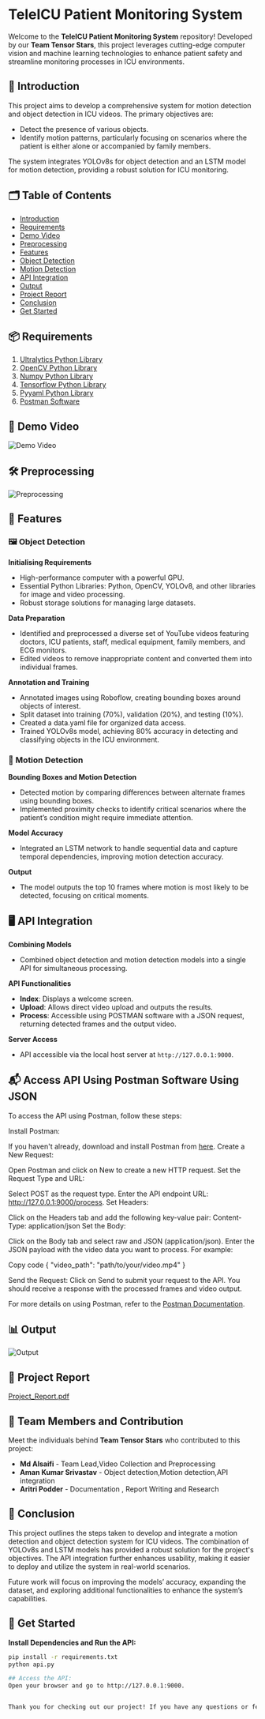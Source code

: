 # TeleICU Patient Monitoring System
Welcome to the **TeleICU Patient Monitoring System** repository! Developed by our **Team Tensor Stars**, this project leverages cutting-edge computer vision and machine learning technologies to enhance patient safety and streamline monitoring processes in ICU environments.

## 📄 Introduction
This project aims to develop a comprehensive system for motion detection and object detection in ICU videos. The primary objectives are:
- Detect the presence of various objects.
- Identify motion patterns, particularly focusing on scenarios where the patient is either alone or accompanied by family members.

The system integrates YOLOv8s for object detection and an LSTM model for motion detection, providing a robust solution for ICU monitoring.

## 🗂 Table of Contents
- [Introduction](#-introduction)
- [Requirements](#-requirements)
- [Demo Video](#-demo-video)
- [Preprocessing](#-preprocessing)
- [Features](#-features)
- [Object Detection](#-object-detection)
- [Motion Detection](#-motion-detection)
- [API Integration](#-api-integration)
- [Output](#-output)
- [Project Report](#-project-report)
- [Conclusion](#-conclusion)
- [Get Started](#-get-started)

## 📦 Requirements
1. [Ultralytics Python Library](https://docs.ultralytics.com/)
2. [OpenCV Python Library](https://docs.opencv.org/4.x/)
3. [Numpy Python Library](https://numpy.org/doc/)
4. [Tensorflow Python Library](https://www.tensorflow.org/api_docs)
5. [Pyyaml Python Library](https://pyyaml.org/wiki/PyYAMLDocumentation)
6. [Postman Software](https://learning.postman.com/docs/introduction/overview/)

## 🎥 Demo Video
![Demo Video](https://github.com/AritriPodde2210/TeleICU-Patient-Monitoring-System/assets/123970201/4fd1526b-b4e5-46de-901f-51a98cf9818f)

## 🛠 Preprocessing
![Preprocessing](https://github.com/AritriPodde2210/TeleICU-Patient-Monitoring-System/assets/123970201/2a31e784-deb7-411c-a15a-beb4e1d2e474)

## 🎯 Features

### 🖼 Object Detection
**Initialising Requirements**
- High-performance computer with a powerful GPU.
- Essential Python Libraries: Python, OpenCV, YOLOv8, and other libraries for image and video processing.
- Robust storage solutions for managing large datasets.

**Data Preparation**
- Identified and preprocessed a diverse set of YouTube videos featuring doctors, ICU patients, staff, medical equipment, family members, and ECG monitors.
- Edited videos to remove inappropriate content and converted them into individual frames.

**Annotation and Training**
- Annotated images using Roboflow, creating bounding boxes around objects of interest.
- Split dataset into training (70%), validation (20%), and testing (10%).
- Created a data.yaml file for organized data access.
- Trained YOLOv8s model, achieving 80% accuracy in detecting and classifying objects in the ICU environment.

### 🏃 Motion Detection
**Bounding Boxes and Motion Detection**
- Detected motion by comparing differences between alternate frames using bounding boxes.
- Implemented proximity checks to identify critical scenarios where the patient’s condition might require immediate attention.

**Model Accuracy**
- Integrated an LSTM network to handle sequential data and capture temporal dependencies, improving motion detection accuracy.

**Output**
- The model outputs the top 10 frames where motion is most likely to be detected, focusing on critical moments.

## 🖥️ API Integration
**Combining Models**
- Combined object detection and motion detection models into a single API for simultaneous processing.

**API Functionalities**
- **Index**: Displays a welcome screen.
- **Upload**: Allows direct video upload and outputs the results.
- **Process**: Accessible using POSTMAN software with a JSON request, returning detected frames and the output video.

**Server Access**
- API accessible via the local host server at `http://127.0.0.1:9000`.

 ## 📬 Access API Using Postman Software Using JSON
To access the API using Postman, follow these steps:

Install Postman:

If you haven't already, download and install Postman from [here](https://www.postman.com/downloads/).
Create a New Request:

Open Postman and click on New to create a new HTTP request.
Set the Request Type and URL:

Select POST as the request type.
Enter the API endpoint URL: http://127.0.0.1:9000/process.
Set Headers:

Click on the Headers tab and add the following key-value pair:
Content-Type: application/json
Set the Body:

Click on the Body tab and select raw and JSON (application/json).
Enter the JSON payload with the video data you want to process. For example:

Copy code
{
  "video_path": "path/to/your/video.mp4"
}

Send the Request:
Click on Send to submit your request to the API.
You should receive a response with the processed frames and video output.

For more details on using Postman, refer to the [Postman Documentation](https://learning.postman.com/docs/introduction/overview/).



## 📊 Output
![Output](https://github.com/AritriPodde2210/TeleICU-Patient-Monitoring-System/assets/123970201/819a41cb-b4d0-45fe-9d5a-ea6ebfd87f3e)

## 📝 Project Report
[Project_Report.pdf](https://github.com/user-attachments/files/16093663/Project_Report.pdf)

## 🌟 Team Members and Contribution

Meet the individuals behind **Team Tensor Stars** who contributed to this project:

- **Md Alsaifi** - Team Lead,Video Collection and Preprocessing
- **Aman Kumar Srivastav** - Object detection,Motion detection,API integration
- **Aritri Podder** - Documentation , Report Writing and Research





## 🏁 Conclusion
This project outlines the steps taken to develop and integrate a motion detection and object detection system for ICU videos. The combination of YOLOv8s and LSTM models has provided a robust solution for the project's objectives. The API integration further enhances usability, making it easier to deploy and utilize the system in real-world scenarios.

Future work will focus on improving the models’ accuracy, expanding the dataset, and exploring additional functionalities to enhance the system’s capabilities.

## 🚀 Get Started

**Install Dependencies and Run the API:**

```sh
pip install -r requirements.txt
python api.py

## Access the API:
Open your browser and go to http://127.0.0.1:9000.


Thank you for checking out our project! If you have any questions or feedback, feel free to reach out to us.

